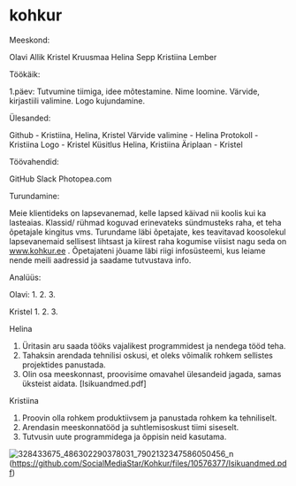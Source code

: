 # kohkur
Meeskond:

Olavi Allik
Kristel Kruusmaa
Helina Sepp
Kristiina Lember

Töökäik:

1.päev: Tutvumine tiimiga, idee mõtestamine. Nime loomine. Värvide, kirjastiili valimine. Logo kujundamine. 

Ülesanded:

Github - Kristiina, Helina, Kristel
Värvide valimine - Helina
Protokoll - Kristiina
Logo - Kristel
Küsitlus Helina, Kristiina
Äriplaan - Kristel

Töövahendid:

 GitHub
 Slack
 Photopea.com
  
Turundamine:
  
Meie klientideks on lapsevanemad, kelle lapsed käivad nii koolis kui ka lasteaias. Klassid/ rühmad koguvad erinevateks sündmusteks raha, et teha õpetajale kingitus vms. Turundame läbi õpetajate, kes teavitavad koosolekul lapsevanemaid sellisest lihtsast ja kiirest raha kogumise viisist nagu seda on www.kohkur.ee . Õpetajateni jõuame läbi riigi infosüsteemi, kus leiame nende meili aadressid ja saadame tutvustava info. 
 
 Analüüs:
 
 Olavi:
 1.
 2.
 3.
 
 Kristel
 1. 
 2.
 3.
 
 Helina
 1. Üritasin aru saada tööks vajalikest programmidest ja nendega tööd teha.
 2. Tahaksin arendada tehnilisi oskusi, et oleks võimalik rohkem sellistes projektides panustada.
 3. Olin osa meeskonnast, proovisime omavahel ülesandeid jagada, samas üksteist aidata. [Isikuandmed.pdf]

 
 Kristiina
 1. Proovin olla rohkem produktiivsem ja panustada rohkem ka tehniliselt.
 2. Arendasin meeskonnatööd ja suhtlemisoskust tiimi siseselt.
 3. Tutvusin uute programmidega ja õppisin neid kasutama.
 
 
 ![328433675_486302290378031_7902132347586050456_n](https://user-images.githubusercontent.com/124128712/216337884-1cb338d5-43e5-465f-aa90-4f6246869168.jpg)
(https://github.com/SocialMediaStar/Kohkur/files/10576377/Isikuandmed.pdf)

